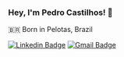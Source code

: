 ### Hey, I'm Pedro Castilhos! :metal:

🇧🇷 Born in Pelotas, Brazil 

[![Linkedin Badge](https://img.shields.io/badge/-Pedro%20Castilhos-0A66C2?style=flat-square&logo=Linkedin&logoColor=white&link=https://www.linkedin.com/in/pedro-c-862277125/)](https://www.linkedin.com/in/pedro-c-862277125/) 
[![Gmail Badge](https://img.shields.io/badge/-pedrocastilhosdev@gmail.com-CE3C30?style=flat-square&logo=Gmail&logoColor=white&link=pedrocastilhosdev@gmail.com)](pedrocastilhosdev@gmail.com)
